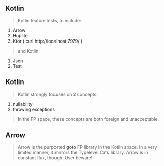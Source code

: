 Kotlin
------
>Kotlin feature tests, to include:
1. Arrow
2. Hoplite
3. Ktor ( curl http://localhost:7979/ )
>and Kotlin:
1. Json
2. Test

Kotlin
------
>Kotlin strongly focuses on **2** concepts:
1. nullability
2. throwing exceptions
>In the FP space, these concepts are both foreign and unacceptable.

Arrow
-----
>Arrow is the purported **goto** FP library in the Kotlin space.
>In a very limited manner, it mirrors the Typelevel Cats library.
>Arrow is in constant flux, though. User beware!